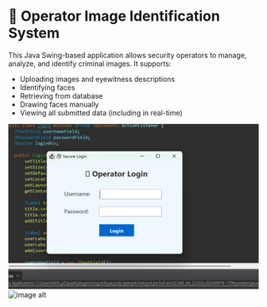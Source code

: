 # 🧠 Operator Image Identification System

This Java Swing-based application allows security operators to manage, analyze, and identify criminal images. It supports:

- Uploading images and eyewitness descriptions
- Identifying faces
- Retrieving from database
- Drawing faces manually
- Viewing all submitted data (including in real-time)

![image alt](https://github.com/Likith55/FaceMatching/blob/82a9f44f8de2b20460bcf4920e1ea0ab6a1d9075/Screenshot%202025-07-11%20003801.png)
![image alt]()
